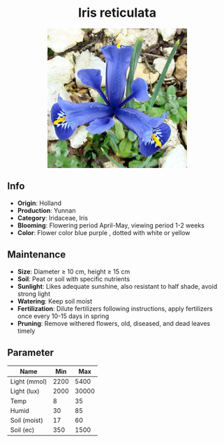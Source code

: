 <h1 align='center'>Iris reticulata</h1>
<p align="center">
    <img 
        align='center'
        width='320'
        src="../images/iris reticulata.png" 
        alt='Iris reticulata' />
</p>

## Info

 - **Origin**: Holland
 - **Production**: Yunnan
 - **Category**: Iridaceae, Iris
 - **Blooming**: Flowering period April-May, viewing period 1-2 weeks
 - **Color**: Flower color blue purple , dotted with white or yellow

## Maintenance

 - **Size**: Diameter ≥ 10 cm, height ≥ 15 cm
 - **Soil**: Peat or soil with specific nutrients
 - **Sunlight**: Likes adequate sunshine, also resistant to half shade, avoid strong light
 - **Watering**: Keep soil moist
 - **Fertilization**: Dilute fertilizers following instructions, apply fertilizers once every 10-15 days in spring
 - **Pruning**: Remove withered flowers, old, diseased, and dead leaves timely

## Parameter

| Name         | Min  | Max   |
|--------------|------|-------|
| Light (mmol) | 2200 | 5400  |
| Light (lux)  | 2000 | 30000 |
| Temp         | 8    | 35    |
| Humid        | 30   | 85    |
| Soil (moist) | 17   | 60    |
| Soil (ec)    | 350  | 1500  |